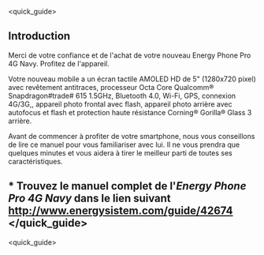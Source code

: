 <quick_guide>
## Introduction

Merci de votre confiance et de l'achat de votre nouveau Energy Phone Pro 4G Navy. Profitez de l'appareil.

Votre nouveau mobile a un écran tactile AMOLED HD de 5" (1280x720 pixel) avec revêtement antitraces, processeur Octa Core Qualcomm® Snapdragon#trade# 615 1.5GHz, Bluetooth 4.0, Wi-Fi, GPS, connexion 4G/3G,, appareil photo frontal avec flash, appareil photo arrière avec autofocus et flash et protection haute résistance Corning® Gorilla® Glass 3 arrière.

Avant de commencer à profiter de votre smartphone, nous vous conseillons de lire ce manuel pour vous familiariser avec lui. Il ne vous prendra que quelques minutes et vous aidera à tirer le meilleur parti de toutes ses caractéristiques.

## <unique> * Trouvez le manuel complet de l'*Energy Phone Pro 4G Navy* dans le lien suivant  http://www.energysistem.com/guide/42674 </unique> </quick_guide>

<quick_guide>

